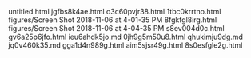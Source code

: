 untitled.html
jgfbs8k4ae.html
o3c60pvjr38.html
1tbc0krrtno.html
figures/Screen Shot 2018-11-06 at 4-01-35 PM
8fgkfgl8irg.html
figures/Screen Shot 2018-11-06 at 4-04-35 PM
s8ev004d0c.html
gv6a25p6jfo.html
ieu6ahdk5jo.md
0jh9g5m50u8.html
qhukimju9dg.md
jq0v460k35.md
gga1d4n989g.html
aim5sjsr49g.html
8s0esfgle2g.html